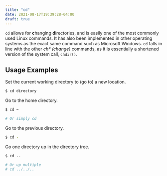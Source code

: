 ```yaml
---
title: "cd"
date: 2021-08-17T19:39:28-04:00
draft: true
---
```


`cd` allows for **c**hanging **d**irectories, and is easily one of the most
commonly used Linux commands. It has also been implemented in other operating
systems as the exact same command such as Microsoft Windows. `cd` falls in line
with the other _ch\* (change)_ commands, as it is essentially a shortened
version of the system call, `chdir()`.

## Usage Examples

Set the current working directory to (go to) a new location.

```bash
$ cd directory
```

Go to the home directory.

```bash
$ cd ~

# Or simply cd
```

Go to the previous directory.

```bash
$ cd -
```

Go one directory up in the directory tree.

```bash
$ cd ..

# Or up multiple
# cd ../../..
```
